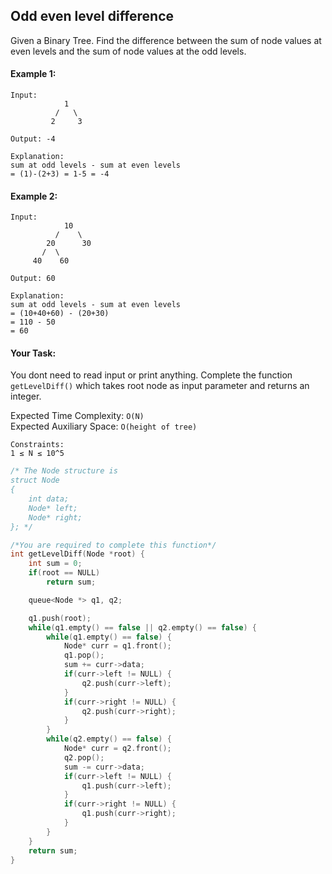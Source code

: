 ## Odd even level difference

Given a Binary Tree. Find the difference between the sum of node values at even levels and the sum of node values at the odd levels.

#### Example 1:

```
Input:
            1
          /   \
         2     3

Output: -4

Explanation:
sum at odd levels - sum at even levels
= (1)-(2+3) = 1-5 = -4
```

#### Example 2:

```
Input:
            10
          /    \
        20      30
       /  \
     40    60

Output: 60

Explanation:
sum at odd levels - sum at even levels
= (10+40+60) - (20+30)
= 110 - 50
= 60
```

#### Your Task:

You dont need to read input or print anything. Complete the function `getLevelDiff()` which takes root node as input parameter and returns an integer.

Expected Time Complexity: `O(N)`  
Expected Auxiliary Space: `O(height of tree)`

```
Constraints:
1 ≤ N ≤ 10^5
```

```c++
/* The Node structure is
struct Node
{
    int data;
    Node* left;
    Node* right;
}; */

/*You are required to complete this function*/
int getLevelDiff(Node *root) {
    int sum = 0;
    if(root == NULL)
        return sum;

    queue<Node *> q1, q2;

    q1.push(root);
    while(q1.empty() == false || q2.empty() == false) {
        while(q1.empty() == false) {
            Node* curr = q1.front();
            q1.pop();
            sum += curr->data;
            if(curr->left != NULL) {
                q2.push(curr->left);
            }
            if(curr->right != NULL) {
                q2.push(curr->right);
            }
        }
        while(q2.empty() == false) {
            Node* curr = q2.front();
            q2.pop();
            sum -= curr->data;
            if(curr->left != NULL) {
                q1.push(curr->left);
            }
            if(curr->right != NULL) {
                q1.push(curr->right);
            }
        }
    }
    return sum;
}
```
